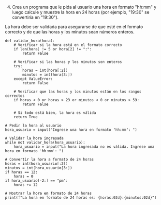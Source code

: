 4. Crea un programa que le pida al usuario una hora en formato "hh:mm" y luego calcule y muestre la hora en 24 horas (por ejemplo, "19:30" se convertiría en "19:30").

La hora debe ser validada para asegurarse de que esté en el formato correcto y de que las horas y los minutos sean números enteros.

```
def validar_hora(hora):
    # Verificar si la hora está en el formato correcto
    if len(hora) != 5 or hora[2] != ":":
        return False
    
    # Verificar si las horas y los minutos son enteros
    try:
        horas = int(hora[:2])
        minutos = int(hora[3:])
    except ValueError:
        return False
    
    # Verificar que las horas y los minutos están en los rangos correctos
    if horas < 0 or horas > 23 or minutos < 0 or minutos > 59:
        return False
    
    # Si todo está bien, la hora es válida
    return True

# Pedir la hora al usuario
hora_usuario = input("Ingrese una hora en formato 'hh:mm': ")

# Validar la hora ingresada
while not validar_hora(hora_usuario):
    hora_usuario = input("La hora ingresada no es válida. Ingrese una hora en formato 'hh:mm': ")

# Convertir la hora a formato de 24 horas
horas = int(hora_usuario[:2])
minutos = int(hora_usuario[3:])
if horas == 12:
    horas = 0
if hora_usuario[-2:] == "pm":
    horas += 12

# Mostrar la hora en formato de 24 horas
print(f"La hora en formato de 24 horas es: {horas:02d}:{minutos:02d}")
```


